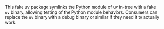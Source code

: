 This fake uv package symlinks the Python module of uv in-tree with a fake `uv` binary, allowing
testing of the Python module behaviors. Consumers can replace the `uv` binary with a debug binary or
similar if they need it to actually work.
